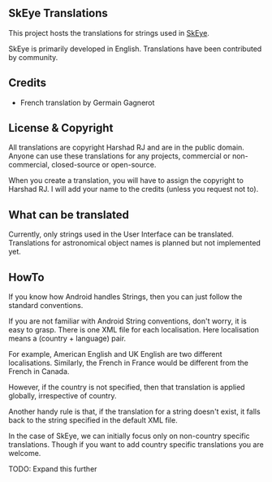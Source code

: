 ## SkEye Translations
This project hosts the translations for strings used in [SkEye][1].

  [1]: http://lavadip.com/1830_introducing_skeye.html

SkEye is primarily developed in English. Translations have been contributed by community.

## Credits
  * French translation by Germain Gagnerot

## License & Copyright
All translations are copyright Harshad RJ and are in the public domain. Anyone can use these
translations for any projects, commercial or non-commercial, closed-source or open-source.

When you create a translation, you will have to assign the copyright to Harshad RJ. I will add your
name to the credits (unless you request not to).

## What can be translated
Currently, only strings used in the User Interface can be translated. Translations for
astronomical object names is planned but not implemented yet.

## HowTo
If you know how Android handles Strings, then you can just follow the standard conventions.

If you are not familiar with Android String conventions, don't worry, it is easy to grasp. There is one XML
file for each localisation. Here localisation means a (country + language) pair.

For example, American English and UK English are two different localisations. Similarly, the French in France
would be different from the French in Canada.

However, if the country is not specified, then that translation is applied globally, irrespective of country.

Another handy rule is that, if the translation for a string doesn't exist, it falls back to the string specified
in the default XML file.

In the case of SkEye, we can initially focus only on non-country specific translations. Though if you want
to add country specific translations you are welcome.

TODO: Expand this further
